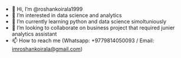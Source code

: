 - 👋 Hi, I’m @roshankoirala1999
- 👀 I’m interested in data science and analytics
- 🌱 I’m currently learning python and data science simoltuniously
- 💞️ I’m looking to collaborate on business project that required junier analytics assistant
- 📫 How to reach me (Whatsapp: +9779814050093 / Email: imroshankoirala@gmail.com)

<!---
roshankoirala1999/roshankoirala1999 is a ✨ special ✨ repository because its `README.md` (this file) appears on your GitHub profile.
You can click the Preview link to take a look at your changes.
--->
